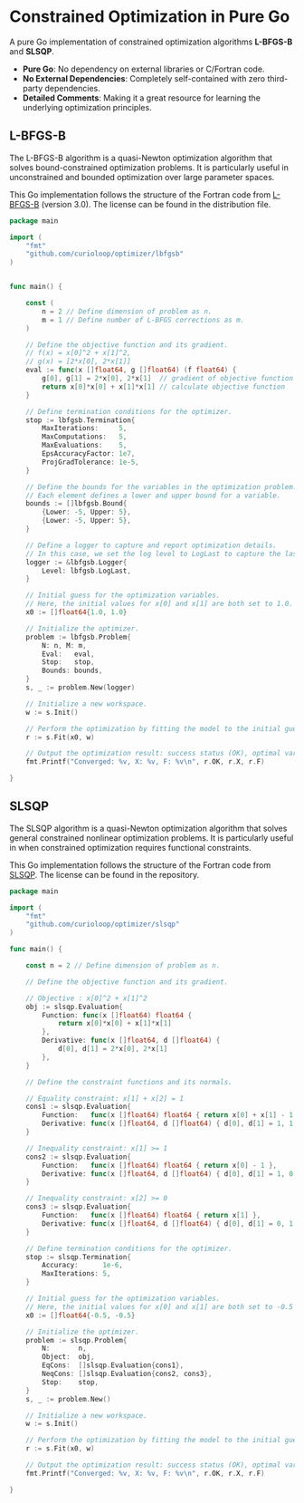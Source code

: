 # Constrained Optimization in Pure Go

A pure Go implementation of constrained optimization algorithms **L-BFGS-B** and **SLSQP**. 

- **Pure Go**: No dependency on external libraries or C/Fortran code.
- **No External Dependencies**: Completely self-contained with zero third-party dependencies.
- **Detailed Comments**: Making it a great resource for learning the underlying optimization principles.

## L-BFGS-B

The L-BFGS-B algorithm is a quasi-Newton optimization algorithm that solves bound-constrained optimization problems. 
It is particularly useful in unconstrained and bounded optimization over large parameter spaces.

This Go implementation follows the structure of the Fortran code from  [L-BFGS-B](https://users.iems.northwestern.edu/~nocedal/lbfgs.html) (version 3.0).
The license can be found in the distribution file.

```go
package main

import (
	"fmt"
	"github.com/curioloop/optimizer/lbfgsb"
)


func main() {

	const (
		n = 2 // Define dimension of problem as n.
		m = 1 // Define number of L-BFGS corrections as m.
	)

	// Define the objective function and its gradient.
	// f(x) = x[0]^2 + x[1]^2,
	// g(x) = [2*x[0], 2*x[1]]
	eval := func(x []float64, g []float64) (f float64) {
		g[0], g[1] = 2*x[0], 2*x[1]  // gradient of objective function
		return x[0]*x[0] + x[1]*x[1] // calculate objective function
	}

	// Define termination conditions for the optimizer.
	stop := lbfgsb.Termination{
		MaxIterations:     5,
		MaxComputations:   5,
		MaxEvaluations:    5,
		EpsAccuracyFactor: 1e7,
		ProjGradTolerance: 1e-5,
	}

	// Define the bounds for the variables in the optimization problem.
	// Each element defines a lower and upper bound for a variable.
	bounds := []lbfgsb.Bound{
		{Lower: -5, Upper: 5},
		{Lower: -5, Upper: 5},
	}

	// Define a logger to capture and report optimization details.
	// In this case, we set the log level to LogLast to capture the last log entry.
	logger := &lbfgsb.Logger{
		Level: lbfgsb.LogLast,
	}

	// Initial guess for the optimization variables.
	// Here, the initial values for x[0] and x[1] are both set to 1.0.
	x0 := []float64{1.0, 1.0}

	// Initialize the optimizer.
	problem := lbfgsb.Problem{
		N: n, M: m,
		Eval:   eval,
		Stop:   stop,
		Bounds: bounds,
	}
	s, _ := problem.New(logger)

	// Initialize a new workspace.
	w := s.Init()

	// Perform the optimization by fitting the model to the initial guess.
	r := s.Fit(x0, w)

	// Output the optimization result: success status (OK), optimal variables (X), and objective value (F).
	fmt.Printf("Converged: %v, X: %v, F: %v\n", r.OK, r.X, r.F)

}
```

## SLSQP

The SLSQP algorithm is a quasi-Newton optimization algorithm that solves general constrained nonlinear optimization problems. 
It is particularly useful in when constrained optimization requires functional constraints.

This Go implementation follows the structure of the Fortran code from  [SLSQP](https://github.com/jacobwilliams/slsqp).
The license can be found in the repository.

```go
package main

import (
	"fmt"
	"github.com/curioloop/optimizer/slsqp"
)

func main() {

	const n = 2 // Define dimension of problem as n.

	// Define the objective function and its gradient.

	// Objective : x[0]^2 + x[1]^2
	obj := slsqp.Evaluation{
		Function: func(x []float64) float64 {
			return x[0]*x[0] + x[1]*x[1]
		},
		Derivative: func(x []float64, d []float64) {
			d[0], d[1] = 2*x[0], 2*x[1]
		},
	}

	// Define the constraint functions and its normals.

	// Equality constraint: x[1] + x[2] = 1
	cons1 := slsqp.Evaluation{
		Function:   func(x []float64) float64 { return x[0] + x[1] - 1 },
		Derivative: func(x []float64, d []float64) { d[0], d[1] = 1, 1 },
	}

	// Inequality constraint: x[1] >= 1
	cons2 := slsqp.Evaluation{
		Function:   func(x []float64) float64 { return x[0] - 1 },
		Derivative: func(x []float64, d []float64) { d[0], d[1] = 1, 0 },
	}

	// Inequality constraint: x[2] >= 0
	cons3 := slsqp.Evaluation{
		Function:   func(x []float64) float64 { return x[1] },
		Derivative: func(x []float64, d []float64) { d[0], d[1] = 0, 1 },
	}

	// Define termination conditions for the optimizer.
	stop := slsqp.Termination{
		Accuracy:      1e-6,
		MaxIterations: 5,
	}

	// Initial guess for the optimization variables.
	// Here, the initial values for x[0] and x[1] are both set to -0.5 which violates all constraints.
	x0 := []float64{-0.5, -0.5}

	// Initialize the optimizer.
	problem := slsqp.Problem{
		N:       n,
		Object:  obj,
		EqCons:  []slsqp.Evaluation{cons1},
		NeqCons: []slsqp.Evaluation{cons2, cons3},
		Stop:    stop,
	}
	s, _ := problem.New()

	// Initialize a new workspace.
	w := s.Init()

	// Perform the optimization by fitting the model to the initial guess.
	r := s.Fit(x0, w)

	// Output the optimization result: success status (OK), optimal variables (X), and objective value (F).
	fmt.Printf("Converged: %v, X: %v, F: %v\n", r.OK, r.X, r.F)

}

```